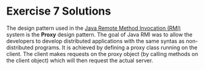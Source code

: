 # Exercise 7 Solutions

The design pattern used in the [Java Remote Method Invocation (RMI)](https://docs.oracle.com/javase/tutorial/rmi/index.html) system is the **Proxy** design pattern.
The goal of Java RMI was to allow the developers to develop distributed applications with the same syntas as non-distributed programs.
It is achieved by defining a proxy class running on the client. The client makes requests on the proxy object (by calling methods on the client object) which will then request the actual server.